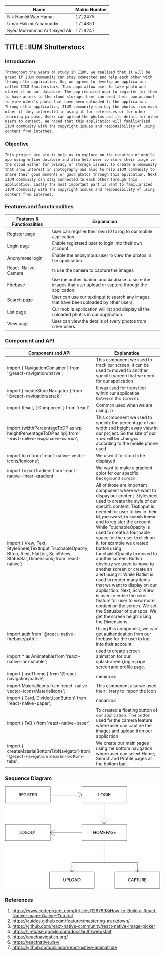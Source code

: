 Name|Matric Number
----|------
Nik Hamidi Wan Hamat| 1712475
Umar Hakimi Zahabuddin|  1714851
Syed Muhammad Arif Sayed Ali |1718247

## TITLE : IIUM Shutterstock
### Introduction
    Throughout the years of study in IIUM, we realised that it will be great if IIUM community can stay connected and help each other with through the application. So, we agreed to develop an application called IIUM Shutterstock. This apps allow user to take photo and stored it on our database. The app required user to register for them to have access to the cloud storage. User can used their own account to view other's photo that have been uploaded to the application. Through this application, IIUM community can buy the photos from each other if they interested in using it for references or for other learning purpose. Users can upload the photos and its detail for other users to contact. We hoped that this application will familiarized IIUM community with the copyright issues and responsibility of using content from internet.
### Objective
    This project are aim to help us to explore on the creation of mobile app using online database and also help user to store their image to the cloud either for privacy or storage issues. To create a community that show interest in photography and also to help IIUM community to share their good moments or good photos through this aplication. Next, IIUM community can stay connected to each other through this application. Lastly the most important part is want to familiarized IIUM community with the copyright issues and responsibility of using content from internet.
    
### Features and functionalities  
Features & Functionalities  | Explanation
 ---------------------------| -----------------------------------
 Register page              | User can register their own ID to log to our mobile application.
 Login page                 | Enable registered user to login into their own account.
 Anonymous login            | Enable the anonymous user to view the photos in the application
 React-Native-Camera        | to use the camera to capture the images
 Firebase                   | Use the authentication and database to store the images that user upload or capture through the application.
 Search page                | User can use our textinput to search any images that have been uploaded by other users.
 List page                  | Our mobile application will list and display all the uploaded photos in our application.
 View page                  | User can view the details of every photos from other users.
    
### Component and API
Component and API                                                          | Explanation
---------------------------------------------------------------------------|------------------------------------------------------------
import { NavigationContainer } from '@react-navigation/native';            |This component we used to track our screen. It can be used to moved to another specific screen that we need for our application
import { createStackNavigator } from '@react-navigation/stack';            |It was used for transition wihtin our application between the screens.          
import React, { Component } from 'react';                                  | Common used when we are using jsx
import {widthPercentageToDP as wp, heightPercentageToDP as hp} from 'react-native-responsive-screen';  | This component we used to specify the percentage of our width and height every view in our project. So the size of our view will be changed according to the mobile phone used         
import Icon from 'react-native-vector-icons/Ionicons';          | We used it for icon to be displayed
import LinearGradient from 'react-native-linear-gradient';      | We want to make a gradient color for our specific background screen
import { View, Text, StyleSheet,TextInput,TouchableOpacity, Btton, Alert, FlatList, ScrollView, StatusBar, Dimensions} from 'react-native';| All of those are important component where we want to dispay our content. Stylesheet used to create the style of our specific content. Textinput is needed for user to key in their id, password, to search items and to register the account. While TouchableOpacity is used to create a touchable space for the user to click on it, for example we created button using touchableOpacity to moved to another screen. Button obviouly we used to move to another screen or create an alert using it. While Flatlist is used to render many items that we want to display on our application. Next, ScrollView is used to enble the scroll feature for user to view more content on the screen. We set the Statusbar of our apps. We get the screen height using the Dimensions.                     
import auth from '@react-native-firebase/auth';             |Using this component, we can get authentication from our firebase for the user to log into their account.
import * as Animatable from 'react-native-animatable';      |used to create screen animation for our splashscreen,login page screen and profile page.
import { useTheme } from '@react-navigation/native';        | nananana      
import MaterialIcons from 'react-native-vector-icons/MaterialIcons';    |   This component also we used their library to import the icon 
import { Card, Divider,IconButton} from 'react-native-paper';           | nananana
import { FAB } from 'react-native-paper';                               |   To created a floating button of our application. The button used for the camera feature where user can capture the images and upload it on our application        
import { createMaterialBottomTabNavigator} from '@react-navigation/material-bottom-tabs';  | We create our main pages using the bottom navigation where user can select Home, Search and Profile pages at the bottom bar.
            
### Sequence Diagram
![Sequence Diagram](/1.jpg)
### References
1. https://www.codeproject.com/Articles/1267698/How-to-Build-a-React-Native-Image-Gallery-Tutorial
2. https://guides.github.com/features/mastering-markdown/
3. https://github.com/react-native-community/react-native-image-picker
4. https://firebase.google.com/docs/auth/web/start
5. https://reactnavigation.org/
6. https://reactnative.dev/
7. https://github.com/oblador/react-native-animatable
